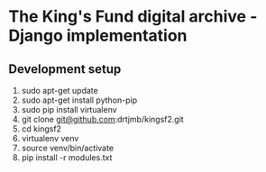 
# The King's Fund digital archive - Django implementation

## Development setup

1. sudo apt-get update
2. sudo apt-get install python-pip
3. sudo pip install virtualenv
4. git clone git@github.com:drtjmb/kingsf2.git
5. cd kingsf2
6. virtualenv venv
7. source venv/bin/activate
8. pip install -r modules.txt

